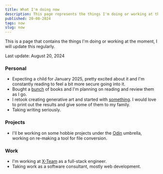 ```yaml
---
title: What I'm doing now
description: This page represents the things I'm doing or working at the moment.
published: 20-08-2024
tags: now
slug: now
---
```


This is a page that contains the things I'm doing or working at the moment, I will update this regularly.

Last update: August 20, 2024

### Personal

- Expecting a child for January 2025, pretty excited about it and I'm constantly reading to feel a bit more secure going into it.
- Bought a [bunch](/bought-books-1) of books and I'm planning on reading and review them as I go.
- I retook creating generative art and started with [something](/milo-1). I would love to print out the results and give some of them to my family.
- Taking writing seriously.

### Projects

- I'll be working on some hobbie projects under the [Odin](https://github.com/odin-software) umbrella, working on re-making a tool for file conversion.

### Work

- I'm working at [X-Team](https://x-team.com/) as a full-stack engineer.
- Taking work as a software consultant, mostly web development.

###

